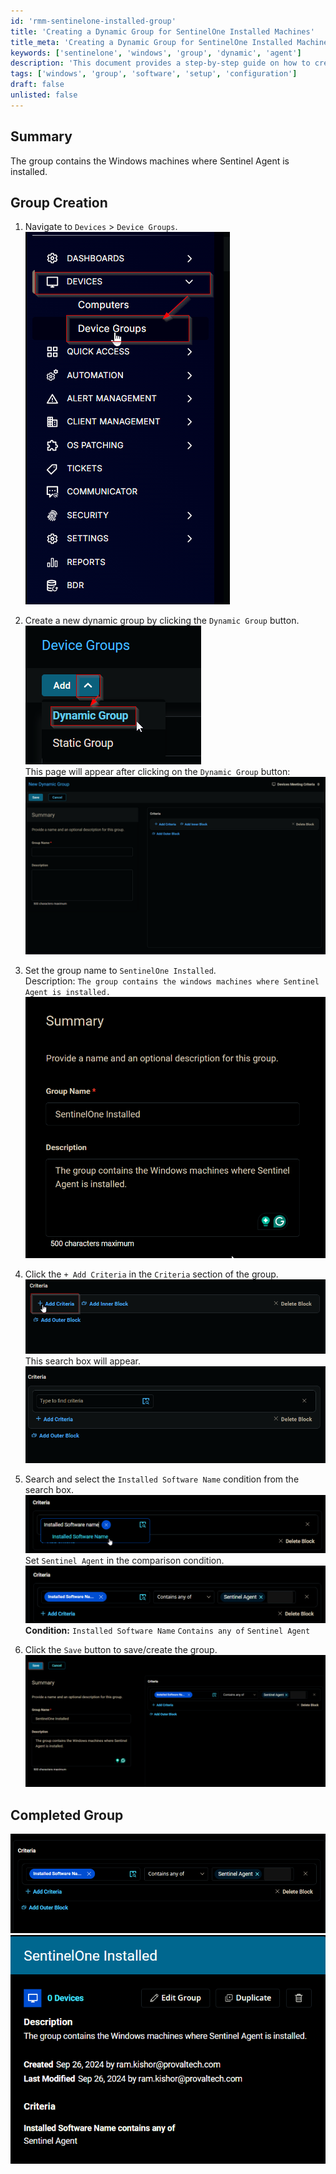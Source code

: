 ```yaml
---
id: 'rmm-sentinelone-installed-group'
title: 'Creating a Dynamic Group for SentinelOne Installed Machines'
title_meta: 'Creating a Dynamic Group for SentinelOne Installed Machines'
keywords: ['sentinelone', 'windows', 'group', 'dynamic', 'agent']
description: 'This document provides a step-by-step guide on how to create a dynamic group in Kaseya VSA for Windows machines that have the Sentinel Agent installed. It includes detailed instructions and images to assist in the setup process.'
tags: ['windows', 'group', 'software', 'setup', 'configuration']
draft: false
unlisted: false
---
```

## Summary

The group contains the Windows machines where Sentinel Agent is installed.

## Group Creation

1. Navigate to `Devices` > `Device Groups`.
   ![Image](../../../static/img/SentinelOne-Installed/image_1.png)

2. Create a new dynamic group by clicking the `Dynamic Group` button.  
   ![Image](../../../static/img/SentinelOne-Installed/image_2.png)  
   This page will appear after clicking on the `Dynamic Group` button:  
   ![Image](../../../static/img/SentinelOne-Installed/image_3.png)

3. Set the group name to `SentinelOne Installed`.  
   Description: `The group contains the windows machines where Sentinel Agent is installed.`  
   ![Image](../../../static/img/SentinelOne-Installed/image_4.png)

4. Click the `+ Add Criteria` in the `Criteria` section of the group.  
   ![Image](../../../static/img/SentinelOne-Installed/image_5.png)  
   This search box will appear.  
   ![Image](../../../static/img/SentinelOne-Installed/image_6.png)

5. Search and select the `Installed Software Name` condition from the search box.  
   ![Image](../../../static/img/SentinelOne-Installed/image_7.png)  
   Set `Sentinel Agent` in the comparison condition.  
   ![Image](../../../static/img/SentinelOne-Installed/image_8.png)  
   **Condition:** `Installed Software Name` `Contains any of` `Sentinel Agent`

6. Click the `Save` button to save/create the group.  
   ![Image](../../../static/img/SentinelOne-Installed/image_9.png)

## Completed Group

![Image](../../../static/img/SentinelOne-Installed/image_10.png)  
![Image](../../../static/img/SentinelOne-Installed/image_11.png)




